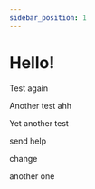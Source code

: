 ```yaml
---
sidebar_position: 1
---
```


# Hello!

Test again

Another test ahh

Yet another test

send help

change

another one